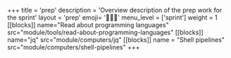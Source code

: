 +++
title = 'prep'
description = 'Overview description of the prep work for the sprint'
layout = 'prep'
emoji= '🧑🏾‍💻'
menu_level = ['sprint']
weight = 1
[[blocks]]
name="Read about programming languages"
src="module/tools/read-about-programming-languages"
[[blocks]]
name="jq"
src="module/computers/jq"
[[blocks]]
name = "Shell pipelines"
src="module/computers/shell-pipelines"
+++
